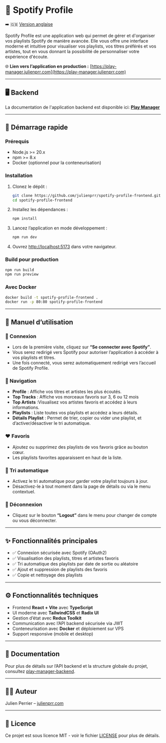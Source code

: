 # 🎵 Spotify Profile

➡️  🇬🇧 [Version anglaise](#-english)

Spotify Profile est une application web qui permet de gérer et d'organiser vos playlists Spotify de manière avancée. Elle vous offre une interface moderne et intuitive pour visualiser vos playlists, vos titres préférés et vos artistes, tout en vous donnant la possibilité de personnaliser votre expérience d'écoute.

🌐 **Lien vers l’application en production :**
[https://play-manager.julienprr.com](https://play-manager.julienprr.com)

---

## 🖥️ Backend

La documentation de l'application backend est disponible ici: [**Play Manager**](https://github.com/julienprr/play-manager-backend)

---

## 🚀 Démarrage rapide

### Prérequis
- Node.js >= 20.x
- npm >= 8.x
- Docker (optionnel pour la conteneurisation)

### Installation
1. Clonez le dépôt :
   ```bash
   git clone https://github.com/julienprr/spotify-profile-frontend.git
   cd spotify-profile-frontend
   ```
2. Installez les dépendances :
   ```bash
   npm install
   ```
3. Lancez l’application en mode développement :
   ```bash
   npm run dev
   ```
4. Ouvrez [http://localhost:5173](http://localhost:5173) dans votre navigateur.

### Build pour production
```bash
npm run build
npm run preview
```

### Avec Docker
```bash
docker build -t spotify-profile-frontend .
docker run -p 80:80 spotify-profile-frontend
```

---

## 📖 Manuel d’utilisation

### 🔑 Connexion
- Lors de la première visite, cliquez sur **“Se connecter avec Spotify”**.
- Vous serez redirigé vers Spotify pour autoriser l’application à accéder à vos playlists et titres.
- Une fois connecté, vous serez automatiquement redirigé vers l’accueil de Spotify Profile.

### 🎵 Navigation
- **Profile** : Affiche vos titres et artistes les plus écoutés.
- **Top Tracks** : Affiche vos morceaux favoris sur 3, 6 ou 12 mois
- **Top Artists** :Visualisez vos artistes favoris et accédez à leurs informations.
- **Playlists** : Liste toutes vos playlists et accédez a leurs détails.
- **Détails Playlist** : Permet de trier, copier ou vider une playlist, et d’activer/désactiver le tri automatique.

### ❤️ Favoris
- Ajoutez ou supprimez des playlists de vos favoris grâce au bouton cœur.
- Les playlists favorites apparaissent en haut de la liste.

### 🔄 Tri automatique
- Activez le tri automatique pour garder votre playlist toujours à jour.
- Désactivez-le à tout moment dans la page de détails ou via le menu contextuel.

### 🚪 Déconnexion
- Cliquez sur le bouton **“Logout”** dans le menu pour changer de compte ou vous déconnecter.

---

## ✨ Fonctionnalités principales

- ✅ Connexion sécurisée avec Spotify (OAuth2)
- ✅ Visualisation des playlists, titres et artistes favoris
- ✅ Tri automatique des playlists par date de sortie ou aléatoire
- ✅ Ajout et suppression de playlists des favoris
- ✅ Copie et nettoyage des playlists

---

## ⚙️ Fonctionnalités techniques

- Frontend **React + Vite** avec **TypeScript**
- UI moderne avec **TailwindCSS** et **Radix UI**
- Gestion d’état avec **Redux Toolkit**
- Communication avec l’API backend sécurisée via JWT
- Conteneurisation avec **Docker** et déploiement sur VPS
- Support responsive (mobile et desktop)

---

## 📖 Documentation

Pour plus de détails sur l’API backend et la structure globale du projet, consultez [play-manager-backend](https://github.com/julienprr/play-manager-backend).

---

## 👨‍💻 Auteur

Julien Perrier – [julienprr.com](https://julienprr.com)

---

## 📜 Licence

Ce projet est sous licence MIT - voir le fichier [LICENSE](LICENSE) pour plus de détails.
